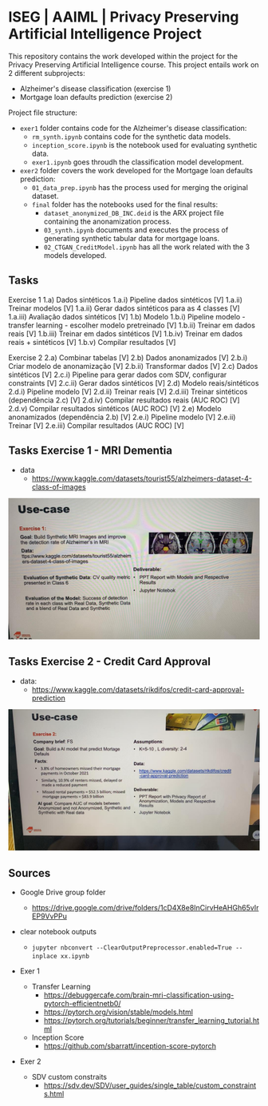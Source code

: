 # ISEG | AAIML | Privacy Preserving Artificial Intelligence Project

This repository contains the work developed within the project for the Privacy Preserving Artificial Intelligence course.
This project entails work on 2 different subprojects:

- Alzheimer's disease classification (exercise 1)
- Mortgage loan defaults prediction (exercise 2)

Project file structure:

- `exer1` folder contains code for the Alzheimer's disease classification:
  - `rm_synth.ipynb` contains code for the synthetic data models.
  - `inception_score.ipynb` is the notebook used for evaluating synthetic data.
  - `exer1.ipynb` goes throudh the classification model development.
- `exer2` folder covers the work developed for the Mortgage loan defaults prediction:
  - `01_data_prep.ipynb` has the process used for merging the original dataset.
  - `final` folder has the notebooks used for the final results:
    - `dataset_anonymized_DB_INC.deid` is the ARX project file containing the anonamization process.
    - `03_synth.ipynb` documents and executes the process of generating synthetic tabular data for mortgage loans.
    - `02_CTGAN_CreditModel.ipynb` has all the work related with the 3 models developed.



## Tasks
Exercise 1
 1.a) Dados sintéticos
   1.a.i) Pipeline dados sintéticos [V]
   1.a.ii) Treinar modelos [V]
   1.a.ii) Gerar dados sintéticos para as 4 classes [V]
   1.a.iii) Avaliação dados sintéticos [V]
 1.b) Modelo
   1.b.i) Pipeline modelo - transfer learning - escolher modelo pretreinado [V]
   1.b.ii) Treinar em dados reais [V]
   1.b.iii) Treinar em dados sintéticos [V]
   1.b.iv) Treinar em dados reais + sintéticos [V]
   1.b.v) Compilar resultados [V]

Exercise 2
 2.a) Combinar tabelas [V]
 2.b) Dados anonamizados [V]
   2.b.i) Criar modelo de anonamização [V]
   2.b.ii) Transformar dados [V]
 2.c) Dados sintéticos [V]
   2.c.i) Pipeline para gerar dados com SDV, configurar constraints [V]
   2.c.ii) Gerar dados sintéticos [V]
 2.d) Modelo reais/sintéticos
   2.d.i) Pipeline modelo [V]
   2.d.ii) Treinar reais [V]
   2.d.iii) Treinar sintéticos (dependência 2.c) [V]
   2.d.iv) Compilar resultados reais (AUC ROC) [V]
   2.d.v) Compilar resultados sintéticos (AUC ROC) [V]
 2.e) Modelo anonamizados (dependência 2.b) [V]
   2.e.i) Pipeline modelo [V]
   2.e.ii) Treinar [V]
   2.e.iii) Compilar resultados (AUC ROC) [V]



## Tasks Exercise 1 - MRI Dementia
- data
  - https://www.kaggle.com/datasets/tourist55/alzheimers-dataset-4-class-of-images

![](ppai_group_01.jpeg)

## Tasks Exercise 2 - Credit Card Approval
- data:
  - https://www.kaggle.com/datasets/rikdifos/credit-card-approval-prediction

![](ppai_group_02.jpeg)


## Sources

- Google Drive group folder
  - https://drive.google.com/drive/folders/1cD4X8e8InCirvHeAHGh65vIrEP9VvPPu
- clear notebook outputs
  - `jupyter nbconvert --ClearOutputPreprocessor.enabled=True --inplace xx.ipynb`
- Exer 1
  - Transfer Learning
    - https://debuggercafe.com/brain-mri-classification-using-pytorch-efficientnetb0/
    - https://pytorch.org/vision/stable/models.html
    - https://pytorch.org/tutorials/beginner/transfer_learning_tutorial.html
  - Inception Score
    - https://github.com/sbarratt/inception-score-pytorch
    
- Exer 2
  - SDV custom constraits
    - https://sdv.dev/SDV/user_guides/single_table/custom_constraints.html
